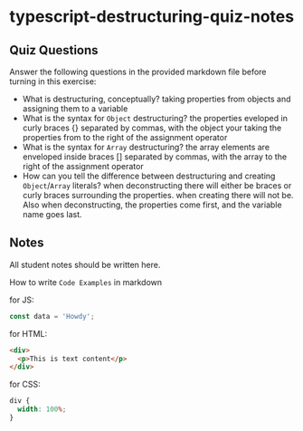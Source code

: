 # typescript-destructuring-quiz-notes

## Quiz Questions

Answer the following questions in the provided markdown file before turning in this exercise:

- What is destructuring, conceptually?
  taking properties from objects and assigning them to a variable
- What is the syntax for `Object` destructuring?
  the properties eveloped in curly braces {} separated by commas, with the object your taking the properties from to the right of the assignment operator
- What is the syntax for `Array` destructuring?
  the array elements are enveloped inside braces [] separated by commas, with the array to the right of the assignment operator
- How can you tell the difference between destructuring and creating `Object`/`Array` literals?
  when deconstructing there will either be braces or curly braces surrounding the properties. when creating there will not be. Also when deconstructing, the properties come first, and the variable name goes last.

## Notes

All student notes should be written here.

How to write `Code Examples` in markdown

for JS:

```javascript
const data = 'Howdy';
```

for HTML:

```html
<div>
  <p>This is text content</p>
</div>
```

for CSS:

```css
div {
  width: 100%;
}
```
